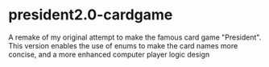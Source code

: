 # president2.0-cardgame
A remake of my original attempt to make the famous card game "President". This version enables the use of enums to make the card names more concise, and a more enhanced computer player logic design
